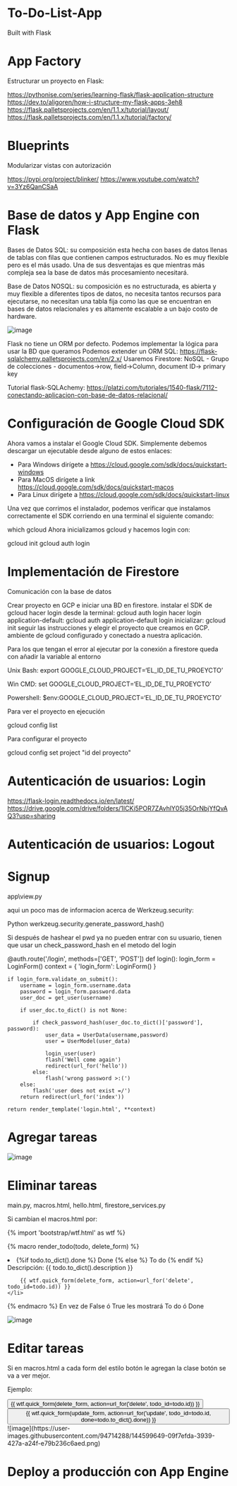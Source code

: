 # To-Do-List-App
Built with Flask
<h1>App Factory</h1>

Estructurar un proyecto en Flask:

https://pythonise.com/series/learning-flask/flask-application-structure
https://dev.to/aligoren/how-i-structure-my-flask-apps-3eh8
https://flask.palletsprojects.com/en/1.1.x/tutorial/layout/
https://flask.palletsprojects.com/en/1.1.x/tutorial/factory/

<h1>Blueprints</h1>

Modularizar vistas con autorización

https://pypi.org/project/blinker/
https://www.youtube.com/watch?v=3Yz6QanCSaA


<h1>Base de datos y App Engine con Flask</h1>

Bases de Datos SQL: su composición esta hecha con bases de datos llenas de tablas con filas que contienen campos estructurados. No es muy flexible pero es el más usado. Una de sus desventajas es que mientras más compleja sea la base de datos más procesamiento necesitará.

Base de Datos NOSQL: su composición es no estructurada, es abierta y muy flexible a diferentes tipos de datos, no necesita tantos recursos para ejecutarse, no necesitan una tabla fija como las que se encuentran en bases de datos relacionales y es altamente escalable a un bajo costo de hardware.

![image](https://user-images.githubusercontent.com/94714288/144048723-b95c3660-26c6-4112-8844-6f17900df9aa.png)

Flask no tiene un ORM por defecto.
Podemos implementar la lógica para usar la BD que queramos
Podemos extender un ORM SQL: https://flask-sqlalchemy.palletsprojects.com/en/2.x/
Usaremos Firestore: NoSQL - Grupo de colecciones - documentos->row, field->Column, document ID-> primary key

Tutorial flask-SQLAchemy: https://platzi.com/tutoriales/1540-flask/7112-conectando-aplicacion-con-base-de-datos-relacional/

<h1>Configuración de Google Cloud SDK</h1>

Ahora vamos a instalar el Google Cloud SDK. Simplemente debemos descargar un ejecutable desde alguno de estos enlaces:

 - Para Windows dirígete a https://cloud.google.com/sdk/docs/quickstart-windows
 - Para MacOS dirígete a link https://cloud.google.com/sdk/docs/quickstart-macos
 - Para Linux dirígete a https://cloud.google.com/sdk/docs/quickstart-linux

Una vez que corrimos el instalador, podemos verificar que instalamos correctamente el SDK corriendo en una terminal el siguiente comando:

which gcloud
Ahora inicializamos gcloud y hacemos login con:

gcloud init
gcloud auth login

<h1>Implementación de Firestore</h1>

Comunicación con la base de datos

Crear proyecto en GCP e iniciar una BD en firestore.
instalar el SDK de gcloud
hacer login desde la terminal: gcloud auth login
hacer login application-default: gcloud auth application-default login
inicializar: gcloud init
seguir las instrucciones y elegir el proyecto que creamos en GCP.
ambiente de gcloud configurado y conectado a nuestra aplicación.

Para los que tengan el error al ejecutar por la conexión a firestore queda con añadir la variable al entorno

Unix Bash:
export GOOGLE_CLOUD_PROJECT=‘EL_ID_DE_TU_PROEYCTO’

Win CMD:
set GOOGLE_CLOUD_PROJECT=‘EL_ID_DE_TU_PROEYCTO’

Powershell:
$env:GOOGLE_CLOUD_PROJECT=‘EL_ID_DE_TU_PROEYCTO’

Para ver el proyecto en ejecución

gcloud config list

Para configurar el proyecto

gcloud  config set project "id del proyecto"

<h1>Autenticación de usuarios: Login</h1>

https://flask-login.readthedocs.io/en/latest/
https://drive.google.com/drive/folders/1ICKi5POR7ZAvhlY05j35OrNbjYfQvAQ3?usp=sharing

<h1>Autenticación de usuarios: Logout</h1>

<h1>Signup</h1>

app\view.py

aqui un poco mas de informacion acerca de Werkzeug.security:

Python werkzeug.security.generate_password_hash()

Si después de hashear el pwd ya no pueden entrar con su usuario, tienen que usar un check_password_hash en el metodo del login

@auth.route('/login', methods=['GET', 'POST'])
def login():
    login_form = LoginForm()
    context = {
        'login_form': LoginForm()
    }

    if login_form.validate_on_submit():
        username = login_form.username.data
        password = login_form.password.data
        user_doc = get_user(username)

        if user_doc.to_dict() is not None:
            
            if check_password_hash(user_doc.to_dict()['password'], password):
                user_data = UserData(username,password)
                user = UserModel(user_data)

                login_user(user)
                flash('Well come again')
                redirect(url_for('hello'))
            else:
                flash('wrong password >:(')
        else:
            flash('user does not exist =/')
        return redirect(url_for('index'))
    
    return render_template('login.html', **context)
    

<h1>Agregar tareas</h1>

![image](https://user-images.githubusercontent.com/94714288/144225853-7e004653-f86e-4e59-9dd6-0fcc35271ce0.png)

<h1>Eliminar tareas</h1>

main.py, macros.html, hello.html, firestore_services.py

Si cambian el macros.html por:

{% import 'bootstrap/wtf.html' as wtf %}

{% macro render_todo(todo, delete_form) %}
    <li class="list-group-item">
        <span class="badge">
            {%if todo.to_dict().done %}
                Done
            {% else %}
                To do
            {% endif %}
        </span>
        Descripción: {{ todo.to_dict().description }}

        {{ wtf.quick_form(delete_form, action=url_for('delete', todo_id=todo.id)) }}
    </li>
{% endmacro %}
En vez de False ó True les mostrará To do ó Done

![image](https://user-images.githubusercontent.com/94714288/144231295-ccf694db-d260-4f8e-8598-7a79212e3308.png)

<h1>Editar tareas</h1>

Si en macros.html a cada form del estilo botón le agregan la clase botón se va a ver mejor.

Ejemplo:

<button type="button" class="btn btn-light">
            {{ wtf.quick_form(delete_form, action=url_for('delete', todo_id=todo.id)) }}
        </button>
        <button type="button" class="btn btn-light">
        {{ wtf.quick_form(update_form, action=url_for('update', todo_id=todo.id, done=todo.to_dict().done)) }}
        </button>
![image](https://user-images.githubusercontent.com/94714288/144599649-09f7efda-3939-427a-a24f-e79b236c6aed.png)

<h1>Deploy a producción con App Engine</h1>
